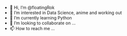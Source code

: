 - 👋 Hi, I’m @floatingRok
- 👀 I’m interested in Data Science, anime and working out
- 🌱 I’m currently learning Python
- 💞️ I’m looking to collaborate on ...
- 📫 How to reach me ...

<!---
floatingRok/floatingRok is a ✨ special ✨ repository because its `README.md` (this file) appears on your GitHub profile.
You can click the Preview link to take a look at your changes.
--->
